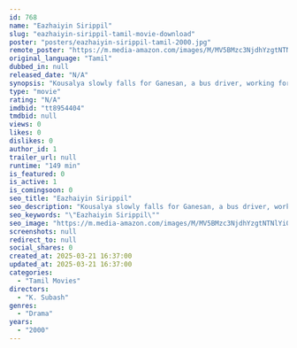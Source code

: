 ```yaml
---
id: 768
name: "Eazhaiyin Sirippil"
slug: "eazhaiyin-sirippil-tamil-movie-download"
poster: "posters/eazhaiyin-sirippil-tamil-2000.jpg"
remote_poster: "https://m.media-amazon.com/images/M/MV5BMzc3NjdhYzgtNTNlYi00MTg1LTkwODEtNzMwZTA4YWIyYWQwXkEyXkFqcGdeQXVyNTM3MDMyMDQ@._V1_SX300.jpg"
original_language: "Tamil"
dubbed_in: null
released_date: "N/A"
synopsis: "Kousalya slowly falls for Ganesan, a bus driver, working for her father. However, she is shocked when a woman with special needs accuses Ganesan of destroying her life."
type: "movie"
rating: "N/A"
imdbid: "tt8954404"
tmdbid: null
views: 0
likes: 0
dislikes: 0
author_id: 1
trailer_url: null
runtime: "149 min"
is_featured: 0
is_active: 1
is_comingsoon: 0
seo_title: "Eazhaiyin Sirippil"
seo_description: "Kousalya slowly falls for Ganesan, a bus driver, working for her father. However, she is shocked when a woman with special needs accuses Ganesan of destroying her life."
seo_keywords: "\"Eazhaiyin Sirippil\""
seo_image: "https://m.media-amazon.com/images/M/MV5BMzc3NjdhYzgtNTNlYi00MTg1LTkwODEtNzMwZTA4YWIyYWQwXkEyXkFqcGdeQXVyNTM3MDMyMDQ@._V1_SX300.jpg"
screenshots: null
redirect_to: null
social_shares: 0
created_at: 2025-03-21 16:37:00
updated_at: 2025-03-21 16:37:00
categories:
  - "Tamil Movies"
directors:
  - "K. Subash"
genres:
  - "Drama"
years:
  - "2000"
---
```

